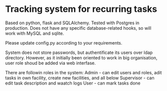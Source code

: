 # Tracking system for recurring tasks

Based on python, flask and SQLAlchemy. Tested with Postgres in production. Does not have any specific database-related hooks, so will work with MySQL and sqlite.

Please update config.py according to your requirements.

System does not store passwords, but authentificate its users over ldap directory.
However, as it initially been oriented to work in big organisation, user role shoud be added via web interfase.

There are followin roles in the system:
Admin - can edit users and roles, adit tasks in own facility, create new facilities, and all below
Supervisor - can edit task description and waatch logs
User - can mark tasks done
